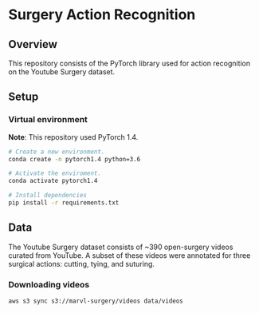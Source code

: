 # Surgery Action Recognition

## Overview
This repository consists of the PyTorch library used for action recognition on the Youtube Surgery dataset.

## Setup

### Virtual environment
**Note**: This repository used PyTorch 1.4. 

```bash
# Create a new environment.
conda create -n pytorch1.4 python=3.6

# Activate the enviroment.
conda activate pytorch1.4

# Install dependencies
pip install -r requirements.txt
```


## Data
The Youtube Surgery dataset consists of ~390 open-surgery videos curated from YouTube. A subset of these videos were annotated for three surgical actions: cutting, tying, and suturing.

### Downloading videos 
```
aws s3 sync s3://marvl-surgery/videos data/videos
```




